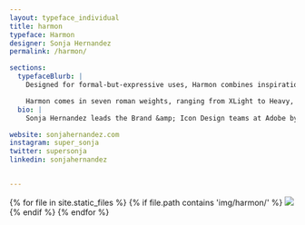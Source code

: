 ```yaml
---
layout: typeface_individual
title: harmon
typeface: Harmon
designer: Sonja Hernandez
permalink: /harmon/

sections:
  typefaceBlurb: |
    Designed for formal-but-expressive uses, Harmon combines inspiration from classical inscriptional letterforms with calligraphic flat-brush stylings to create an even and refined character with a twinge of personality.

    Harmon comes in seven roman weights, ranging from XLight to Heavy, all looking their best when used 14 points and up. Primarily for display purposes, Harmon features long tapered vertical strokes, gently flared serifs, and a few unexpected angles to keep  it interesting.
  bio: |
    Sonja Hernandez leads the Brand &amp; Icon Design teams at Adobe by day, and moonlights as a letterer and novice typedesigner. She lives in Berkeley with her cat & three chickens.

website: sonjahernandez.com
instagram: super_sonja
twitter: supersonja
linkedin: sonjahernandez


---
```


<div class="typeface__images">
{% for file in site.static_files %}
  {% if file.path contains 'img/harmon/' %}
    <img src="{{ file.path }}" />
  {% endif %}
{% endfor %}
</div>
